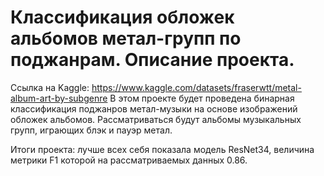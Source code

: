 # Классификация обложек альбомов метал-групп по поджанрам. Описание проекта.

Ссылка на Kaggle: https://www.kaggle.com/datasets/fraserwtt/metal-album-art-by-subgenre
В этом проекте будет проведена бинарная классификация поджанров метал-музыки на основе изображений обложек альбомов. Рассматриваться будут альбомы музыкальных групп, играющих блэк и пауэр метал.

Итоги проекта: лучше всех себя показала модель ResNet34, величина метрики F1 которой на рассматриваемых данных 0.86. 
